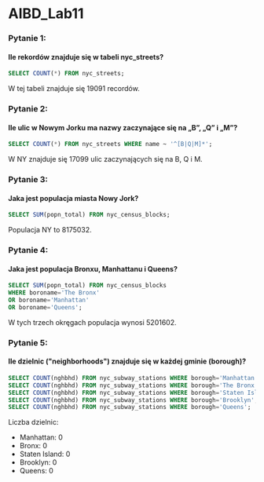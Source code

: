 # AIBD_Lab11

### Pytanie 1:
#### Ile rekordów znajduje się w tabeli nyc_streets?

``` sql
SELECT COUNT(*) FROM nyc_streets;
```

W tej tabeli znajduje się 19091 recordów.

### Pytanie 2:
#### Ile ulic w Nowym Jorku ma nazwy zaczynające się na „B”, „Q” i „M”?

``` sql
SELECT COUNT(*) FROM nyc_streets WHERE name ~ '^[B|Q|M]*';
```

W NY znajduje się 17099 ulic zaczynających się na B, Q i M.

### Pytanie 3:
#### Jaka jest populacja miasta Nowy Jork?

``` sql
SELECT SUM(popn_total) FROM nyc_census_blocks;
```

Populacja NY to 8175032.

### Pytanie 4:
#### Jaka jest populacja Bronxu, Manhattanu i Queens?

``` sql
SELECT SUM(popn_total) FROM nyc_census_blocks
WHERE boroname='The Bronx'
OR boroname='Manhattan'
OR boroname='Queens';
```

W tych trzech okręgach populacja wynosi 5201602.

### Pytanie 5:
#### Ile dzielnic ("neighborhoods") znajduje się w każdej gminie (borough)?

``` sql
SELECT COUNT(nghbhd) FROM nyc_subway_stations WHERE borough='Manhattan';
SELECT COUNT(nghbhd) FROM nyc_subway_stations WHERE borough='The Bronx';
SELECT COUNT(nghbhd) FROM nyc_subway_stations WHERE borough='Staten Island';
SELECT COUNT(nghbhd) FROM nyc_subway_stations WHERE borough='Brooklyn';
SELECT COUNT(nghbhd) FROM nyc_subway_stations WHERE borough='Queens';
```

Liczba dzielnic:
- Manhattan: 0<br />
- Bronx: 0<br />
- Staten Island: 0<br />
- Brooklyn: 0<br />
- Queens: 0<br />
